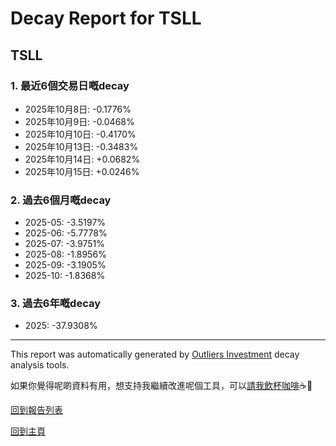# Decay Report for TSLL

## TSLL

### 1. 最近6個交易日嘅decay

- 2025年10月8日: -0.1776%
- 2025年10月9日: -0.0468%
- 2025年10月10日: -0.4170%
- 2025年10月13日: -0.3483%
- 2025年10月14日: +0.0682%
- 2025年10月15日: +0.0246%

### 2. 過去6個月嘅decay

- 2025-05: -3.5197%
- 2025-06: -5.7778%
- 2025-07: -3.9751%
- 2025-08: -1.8956%
- 2025-09: -3.1905%
- 2025-10: -1.8368%

### 3. 過去6年嘅decay

- 2025: -37.9308%

------------------------------
This report was automatically generated by [Outliers Investment](https://outliersecon.github.io/Outliers-Investment/) decay analysis tools.

如果你覺得呢啲資料有用，想支持我繼續改進呢個工具，可以[請我飲杯咖啡](https://buymeacoffee.com/outliersecon)☕🙏

[回到報告列表](https://outliersecon.github.io/Outliers-Investment/reports/reports_public)

[回到主頁](https://outliersecon.github.io/Outliers-Investment/)